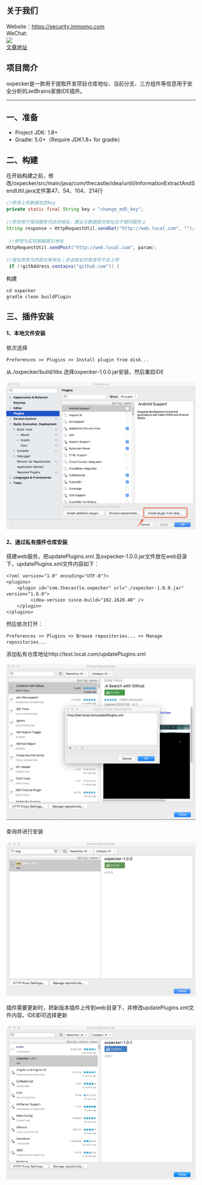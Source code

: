## 关于我们
Website：https://security.immomo.com <br>
WeChat:<br> 
<img src="https://momo-mmsrc.oss-cn-hangzhou.aliyuncs.com/img-1c96a083-7392-3b72-8aec-bad201a6abab.jpeg" width="200" hegiht="200" align=center /><br>
[文章地址](https://dwz.cn/yIyclLxZ)
<br>
## 项目简介

oxpecker是一款用于提取开发项目仓库地址、当前分支、三方组件等信息用于安全分析的JetBrains家族IDE插件。

---
## 一、准备
- Project JDK: 1.8+
- Gradle: 5.0+（Require JDK1.8+ for gradle）

## 二、构建

在开始构建之前，修改/oxpecker/src/main/java/com/thecastle/idea/until/InformationExtractAndSendUtil.java文件第47、54、104、214行

```java
//修改上传数据加签key
private static final String key = "change_md5_key";

//修改用于探测服务可达的地址，建议与数据提交地址位于相同服务上
String response = HttpRequestUtil.sendGet("http://web.local.com", "");

 //修改为实际数据提交地址
HttpRequestUtil.sendPost("http://web.local.com", param);

//域名修改为内部仓库地址；非该域名的信息将不会上传
 if (!gitAddress.contains("github.com")) {

```
构建
```
cd oxpecker
gradle clean buildPlugin
```

## 三、插件安装
#### 1、本地文件安装
依次选择
```
Preferences >> Plugins >> Install plugin from disk...
```
从./oxpecker/build/libs 选择oxpecker-1.0.0.jar安装，然后重启IDE
<br>
<br>
![install_from_disk](./doc/images/install_from_disk.jpg)

#### 2、通过私有插件仓库安装
搭建web服务，把updatePlugins.xml 及oxpecker-1.0.0.jar文件放在web目录下，updatePlugins.xml文件内容如下：

```$xml
<?xml version="1.0" encoding="UTF-8"?>
<plugins>
    <plugin id="com.thecastle.oxpecker" url="./oxpecker-1.0.0.jar" version="1.0.0">
         <idea-version since-build="162.1628.40" /> 
    </plugin>
</plugins>

```
然后依次打开：

```
Preferences >> Plugins >> Browse repositories... >> Manage repositories...
```
添加私有仓库地址http://test.local.com/updatePlugins.xml
<br>
<br>
![set_address](./doc/images/set_address.jpg)
<br>
<br>
查询并进行安装
<br>
<br>
![search](./doc/images/search.jpg)
<br>
<br>
插件需要更新时，把新版本插件上传到web目录下，并修改updatePlugins.xml文件内容，IDE即可选择更新
<br>
<br>
![update](./doc/images/update.jpg)
